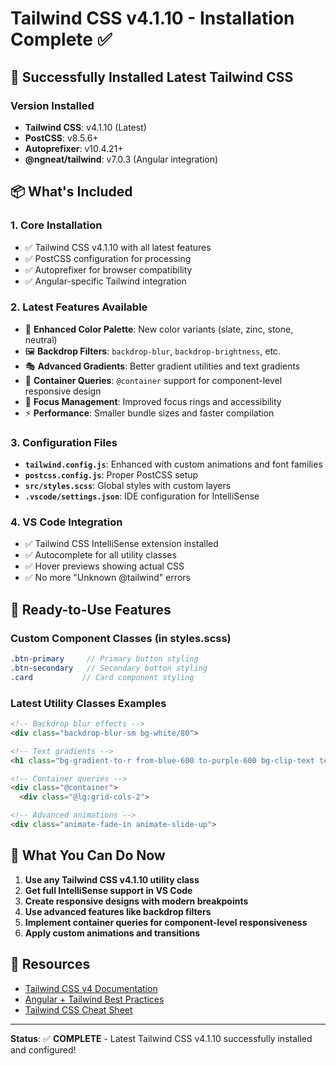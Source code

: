 # Tailwind CSS v4.1.10 - Installation Complete ✅

## 🎉 Successfully Installed Latest Tailwind CSS

### Version Installed
- **Tailwind CSS**: v4.1.10 (Latest)
- **PostCSS**: v8.5.6+ 
- **Autoprefixer**: v10.4.21+
- **@ngneat/tailwind**: v7.0.3 (Angular integration)

## 📦 What's Included

### 1. **Core Installation**
- ✅ Tailwind CSS v4.1.10 with all latest features
- ✅ PostCSS configuration for processing
- ✅ Autoprefixer for browser compatibility
- ✅ Angular-specific Tailwind integration

### 2. **Latest Features Available**
- 🎨 **Enhanced Color Palette**: New color variants (slate, zinc, stone, neutral)
- 🖼️ **Backdrop Filters**: `backdrop-blur`, `backdrop-brightness`, etc.
- 🎭 **Advanced Gradients**: Better gradient utilities and text gradients
- 📱 **Container Queries**: `@container` support for component-level responsive design
- 🎯 **Focus Management**: Improved focus rings and accessibility
- ⚡ **Performance**: Smaller bundle sizes and faster compilation

### 3. **Configuration Files**
- **`tailwind.config.js`**: Enhanced with custom animations and font families
- **`postcss.config.js`**: Proper PostCSS setup
- **`src/styles.scss`**: Global styles with custom layers
- **`.vscode/settings.json`**: IDE configuration for IntelliSense

### 4. **VS Code Integration**
- ✅ Tailwind CSS IntelliSense extension installed
- ✅ Autocomplete for all utility classes
- ✅ Hover previews showing actual CSS
- ✅ No more "Unknown @tailwind" errors

## 🚀 Ready-to-Use Features

### Custom Component Classes (in styles.scss)
```scss
.btn-primary     // Primary button styling
.btn-secondary   // Secondary button styling  
.card           // Card component styling
```

### Latest Utility Classes Examples
```html
<!-- Backdrop blur effects -->
<div class="backdrop-blur-sm bg-white/80">

<!-- Text gradients -->
<h1 class="bg-gradient-to-r from-blue-600 to-purple-600 bg-clip-text text-transparent">

<!-- Container queries -->
<div class="@container">
  <div class="@lg:grid-cols-2">

<!-- Advanced animations -->
<div class="animate-fade-in animate-slide-up">
```

## 🎯 What You Can Do Now

1. **Use any Tailwind CSS v4.1.10 utility class**
2. **Get full IntelliSense support in VS Code**
3. **Create responsive designs with modern breakpoints**
4. **Use advanced features like backdrop filters**
5. **Implement container queries for component-level responsiveness**
6. **Apply custom animations and transitions**

## 🔗 Resources
- [Tailwind CSS v4 Documentation](https://tailwindcss.com/docs)
- [Angular + Tailwind Best Practices](https://tailwindcss.com/docs/guides/angular)
- [Tailwind CSS Cheat Sheet](https://tailwindcomponents.com/cheatsheet/)

---

**Status**: ✅ **COMPLETE** - Latest Tailwind CSS v4.1.10 successfully installed and configured!
